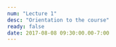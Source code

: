```yaml
---
num: "Lecture 1"
desc: "Orientation to the course"
ready: false
date: 2017-08-08 09:30:00.00-7:00
---
```




